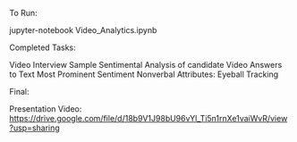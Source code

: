To Run:

jupyter-notebook Video_Analytics.ipynb

Completed Tasks:

Video Interview Sample
Sentimental Analysis of candidate
Video Answers to Text
Most Prominent Sentiment
Nonverbal Attributes: Eyeball Tracking


Final:

Presentation Video: https://drive.google.com/file/d/18b9V1J98bU96vYl_Ti5n1rnXe1vaiWvR/view?usp=sharing

